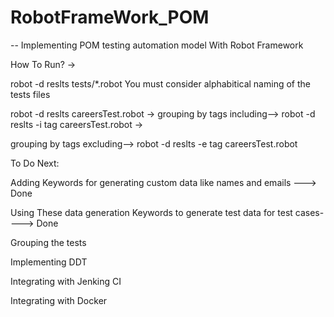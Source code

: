 # RobotFrameWork_POM

-- Implementing POM testing automation model With Robot Framework

How To Run? -> 

robot -d reslts tests/*.robot You must consider alphabitical naming of the tests files

robot -d reslts careersTest.robot -> grouping by tags including--> robot -d reslts -i tag careersTest.robot ->

grouping by tags excluding--> robot -d reslts -e tag careersTest.robot

To Do Next:

Adding Keywords for generating custom data like names and emails ---> Done

Using These data generation Keywords to generate test data for test cases----> Done

Grouping the tests

Implementing DDT

Integrating with Jenking CI

Integrating with Docker
